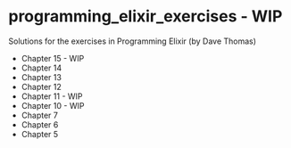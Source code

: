 # programming_elixir_exercises - WIP

Solutions for the exercises in Programming Elixir (by Dave Thomas)

* Chapter 15 - WIP
* Chapter 14
* Chapter 13
* Chapter 12
* Chapter 11 - WIP
* Chapter 10 - WIP
* Chapter 7
* Chapter 6
* Chapter 5